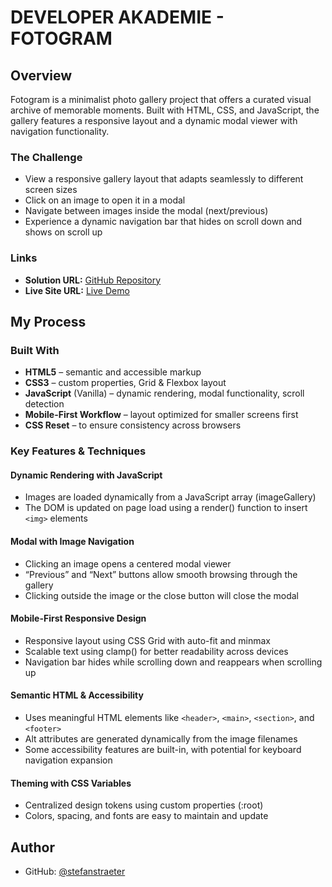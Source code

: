 # DEVELOPER AKADEMIE - FOTOGRAM

## Overview

Fotogram is a minimalist photo gallery project that offers a curated visual archive of memorable moments. Built with HTML, CSS, and JavaScript, the gallery features a responsive layout and a dynamic modal viewer with navigation functionality.

### The Challenge

- View a responsive gallery layout that adapts seamlessly to different screen sizes
- Click on an image to open it in a modal
- Navigate between images inside the modal (next/previous)
- Experience a dynamic navigation bar that hides on scroll down and shows on scroll up

### Links

- **Solution URL:** [GitHub Repository](https://github.com/stefanstraeter/fotogram)
- **Live Site URL:** [Live Demo](https://stefanstraeter.github.io/Fotogram/)

## My Process

### Built With

- **HTML5** – semantic and accessible markup
- **CSS3** – custom properties, Grid & Flexbox layout
- **JavaScript** (Vanilla) – dynamic rendering, modal functionality, scroll detection
- **Mobile-First Workflow** – layout optimized for smaller screens first
- **CSS Reset** – to ensure consistency across browsers

### Key Features & Techniques

#### Dynamic Rendering with JavaScript

- Images are loaded dynamically from a JavaScript array (imageGallery)
- The DOM is updated on page load using a render() function to insert `<img>` elements

#### Modal with Image Navigation

- Clicking an image opens a centered modal viewer
- “Previous” and “Next” buttons allow smooth browsing through the gallery
- Clicking outside the image or the close button will close the modal

#### Mobile-First Responsive Design

- Responsive layout using CSS Grid with auto-fit and minmax
- Scalable text using clamp() for better readability across devices
- Navigation bar hides while scrolling down and reappears when scrolling up

#### Semantic HTML & Accessibility

- Uses meaningful HTML elements like `<header>`, `<main>`, `<section>`, and `<footer>`
- Alt attributes are generated dynamically from the image filenames
- Some accessibility features are built-in, with potential for keyboard navigation expansion

#### Theming with CSS Variables

- Centralized design tokens using custom properties (:root)
- Colors, spacing, and fonts are easy to maintain and update

## Author

- GitHub: [@stefanstraeter](https://github.com/stefanstraeter)

